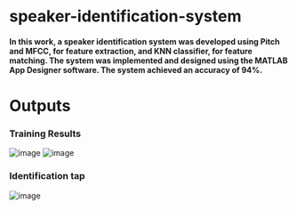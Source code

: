# speaker-identification-system
#### In this work, a speaker identification system was developed using  Pitch and MFCC, for feature extraction, and KNN classifier, for feature matching. The system was implemented and designed using the MATLAB App Designer software. The system achieved an accuracy of 94%.
# Outputs
### Training Results 
![image](https://user-images.githubusercontent.com/108317565/182386467-d356e0f3-8093-4734-9238-98e11c205dde.png)
![image](https://user-images.githubusercontent.com/108317565/182386586-7e55b33c-6c9f-4c19-965d-c40cf79c3614.png)

### Identification tap 
![image](https://user-images.githubusercontent.com/108317565/182387308-31c2bece-9359-4b55-92b7-21c958c26c04.png)

